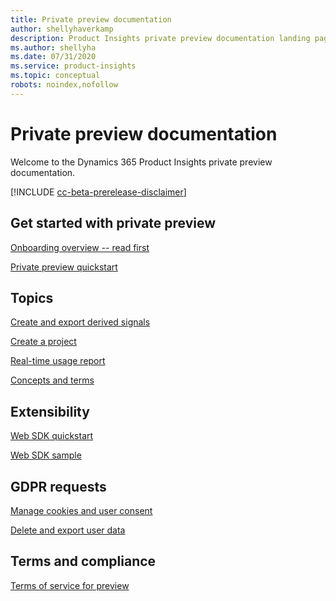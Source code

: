 ```yaml
---
title: Private preview documentation 
author: shellyhaverkamp
description: Product Insights private preview documentation landing page
ms.author: shellyha
ms.date: 07/31/2020
ms.service: product-insights
ms.topic: conceptual
robots: noindex,nofollow
---
```


# Private preview documentation
Welcome to the Dynamics 365 Product Insights private preview documentation.

[!INCLUDE [cc-beta-prerelease-disclaimer]( ../includes/cc-beta-prerelease-disclaimer.md)]

## Get started with private preview
[Onboarding overview -- read first](../preview/onboarding-overview.md)

[Private preview quickstart](../preview/quickstart-private-preview.md)

## Topics

[Create and export derived signals](../preview/derived-signals.md)

[Create a project](../preview/create-project.md)

[Real-time usage report](../preview/real-time-usage-report.md)

[Concepts and terms](../preview/concepts-terminology.md)


## Extensibility
[Web SDK quickstart](../preview/get-started-websdk.md)

[Web SDK sample](../preview/websdk-sample.md)

## GDPR requests 
[Manage cookies and user consent](../preview/user-consent-storage.md)

[Delete and export user data](../preview/delete-export-signal-data.md)

## Terms and compliance
[Terms of service for preview](../preview/terms-of-service.md)




